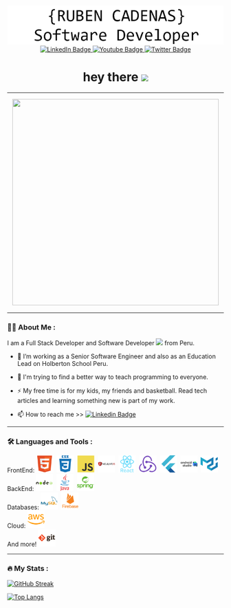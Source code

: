 <div id="header" align="center">
  <img src="https://github.com/rubencadur/rubencadur/blob/0ccbcd55f2fa4a70a3ad7f8ddc93a07996d56f8f/rubencadenas_logo.png" width="622"/>
  
  <div id="badges">
    <a href="https://www.linkedin.com/in/rubencadenas">
      <img src="https://img.shields.io/badge/LinkedIn-blue?style=for-the-badge&logo=linkedin&logoColor=white" alt="LinkedIn Badge"/>
    </a>
    <a href="https://www.youtube.com/@rubencadur">
      <img src="https://img.shields.io/badge/YouTube-red?style=for-the-badge&logo=youtube&logoColor=white" alt="Youtube Badge"/>
    </a>
    <a href="https://twitter.com/rubencadur">
      <img src="https://img.shields.io/badge/Twitter-blue?style=for-the-badge&logo=twitter&logoColor=white" alt="Twitter Badge"/>
    </a>
  </div>
  
  <h1>
    hey there
    <img src="https://media.giphy.com/media/hvRJCLFzcasrR4ia7z/giphy.gif" width="30px"/>
  </h1>
</div>

---

<div align="center">
  <img src="https://media.giphy.com/media/xT0Gqn9yuw8hnPGn5K/giphy.gif" width="480" height="480"/>
</div>

---

### :man_technologist: About Me :

I am a Full Stack Developer and Software Developer <img src="https://media.giphy.com/media/WUlplcMpOCEmTGBtBW/giphy.gif" width="30"> from Peru.

- :telescope: I’m working as a Senior Software Engineer and also as an Education Lead on Holberton School Peru.

- :seedling: I'm trying to find a better way to teach programming to everyone.

- :zap: My free time is for my kids, my friends and basketball. Read tech articles and learning something new is part of my work.

- :mailbox: How to reach me >> [![Linkedin Badge](https://img.shields.io/badge/-kakbar-blue?style=flat&logo=Linkedin&logoColor=white)](https://www.linkedin.com/in/rubencadenas)

---

### :hammer_and_wrench: Languages and Tools :

<div>
  <span width="100">FrontEnd:</span>
  <img src="https://github.com/devicons/devicon/blob/master/icons/html5/html5-original.svg" title="HTML5" alt="HTML" width="40" height="40"/>&nbsp;
  <img src="https://github.com/devicons/devicon/blob/master/icons/css3/css3-plain-wordmark.svg"  title="CSS3" alt="CSS" width="40" height="40"/>&nbsp;
  <img src="https://github.com/devicons/devicon/blob/master/icons/javascript/javascript-original.svg" title="JavaScript" alt="JavaScript" width="40" height="40"/>&nbsp;
  <!-- bootstrap/bootstrap-original-wordmark.svg -->
  <img src="https://github.com/devicons/devicon/blob/master/icons/angularjs/angularjs-original-wordmark.svg" title="Angular" alt="Angular" width="40" height="40"/>&nbsp;
  <img src="https://github.com/devicons/devicon/blob/master/icons/react/react-original-wordmark.svg" title="React" alt="React" width="40" height="40"/>&nbsp;
  <img src="https://github.com/devicons/devicon/blob/master/icons/redux/redux-original.svg" title="Redux" alt="Redux " width="40" height="40"/>&nbsp;
  <img src="https://github.com/devicons/devicon/blob/master/icons/flutter/flutter-original.svg" title="Flutter" alt="Flutter" width="40" height="40"/>&nbsp;
  <img src="https://github.com/devicons/devicon/blob/master/icons/androidstudio/androidstudio-original-wordmark.svg" title="Android Studio" alt="Android Studio" width="40" height="40"/>&nbsp;
  <img src="https://github.com/devicons/devicon/blob/master/icons/materialui/materialui-original.svg" title="Material UI" alt="Material UI" width="40" height="40"/>&nbsp;
</div>
<div>
  <span width="100">BackEnd:</span>
  <img src="https://github.com/devicons/devicon/blob/master/icons/nodejs/nodejs-original-wordmark.svg" title="NodeJS" alt="NodeJS" width="40" height="40"/>&nbsp;
  <img src="https://github.com/devicons/devicon/blob/master/icons/java/java-original-wordmark.svg" title="Java" alt="Java" width="40" height="40"/>&nbsp;
  <img src="https://github.com/devicons/devicon/blob/master/icons/spring/spring-original-wordmark.svg" title="Spring" alt="Spring" width="40" height="40"/>&nbsp;
  <!--
  c/c-original.svg
  csharp/csharp-original.svg
  django/django-plain-wordmark.svg
  -->
</div>
<div>
  <span width="100">Databases:</span>
  <img src="https://github.com/devicons/devicon/blob/master/icons/mysql/mysql-original-wordmark.svg" title="MySQL"  alt="MySQL" width="40" height="40"/>&nbsp;
  <img src="https://github.com/devicons/devicon/blob/master/icons/firebase/firebase-plain-wordmark.svg" title="Firebase" alt="Firebase" width="40" height="40"/>&nbsp;
</div>
<div>
  <span width="100">Cloud:</span>
  <img src="https://github.com/devicons/devicon/blob/master/icons/amazonwebservices/amazonwebservices-plain-wordmark.svg" title="AWS" alt="AWS" width="40" height="40"/>&nbsp;
  <!--
  azure/azure-original-wordmark.svg
  digitalocean/digitalocean-original-wordmark.svg
  -->
</div>
<div>
  <span width="100">And more!</span>
  <img src="https://github.com/devicons/devicon/blob/master/icons/git/git-original-wordmark.svg" title="Git" **alt="Git" width="40" height="40"/>
  <!-- 
  bash/bash-original.svg
  apache/apache-original-wordmark.svg
  arduino/arduino-original-wordmark.svg
  bitbucket/bitbucket-original-wordmark.svg
  chrome/chrome-original-wordmark.svg
  composer/composer-original.svg
  debian/debian-original-wordmark.svg
  docker/docker-original-wordmark.svg
  dot-net/dot-net-original-wordmark.svg
  dotnetcore/dotnetcore-original.svg
  express/express-original-wordmark.svg
  facebook/facebook-original.svg
  filezilla/filezilla-plain-wordmark.svg
  firefox/firefox-original-wordmark.svg
  flask/flask-original-wordmark.svg
  gcc/gcc-original.svg
  github/github-original-wordmark.svg
  godot/godot-original-wordmark.svg
  google/google-original-wordmark.svg
  googlecloud/googlecloud-original-wordmark.svg
  graphql/graphql-plain-wordmark.svg
  heroku/heroku-original-wordmark.svg
  ionic/ionic-original-wordmark.svg
  jenkins/jenkins-line.svg
  jira/jira-original-wordmark.svg
  jquery/jquery-original-wordmark.svg
  kotlin/kotlin-original-wordmark.svg
  kubernetes/kubernetes-plain-wordmark.svg
  laravel/laravel-plain-wordmark.svg
  linux/linux-original.svg
  markdown/markdown-original.svg	
  microsoftsqlserver/microsoftsqlserver-plain-wordmark.svg
  mongodb/mongodb-original-wordmark.svg
  msdos/msdos-original.svg
  nextjs/nextjs-original-wordmark.svg
  nginx/nginx-original.svg
  npm/npm-original-wordmark.svg
  nuget/nuget-original-wordmark.svg
  numpy/numpy-original-wordmark.svg
  pandas/pandas-original-wordmark.svg
  php/php-original.svg
  postgresql/postgresql-original-wordmark.svg
  putty/putty-original.svg
  python/python-original-wordmark.svg
  redis/redis-original-wordmark.svg
  selenium/selenium-original.svg
  sqlalchemy/sqlalchemy-original-wordmark.svg
  sqlite/sqlite-original-wordmark.svg
  ssh/ssh-original-wordmark.svg
  symfony/symfony-original-wordmark.svg
  typescript/typescript-original.svg
  ubuntu/ubuntu-plain-wordmark.svg
  unity/unity-original-wordmark.svg
  uwsgi/uwsgi-original.svg
  vagrant/vagrant-original-wordmark.svg
  vim/vim-original.svg
  visualstudio/visualstudio-plain-wordmark.svg
  vscode/vscode-original-wordmark.svg
  vuejs/vuejs-original-wordmark.svg
  -->
</div>

---

### :fire: My Stats :

[![GitHub Streak](http://github-readme-streak-stats.herokuapp.com?user=rubencadur)](https://git.io/streak-stats)

[![Top Langs](https://github-readme-stats.vercel.app/api/top-langs/?username=rubencadur&layout=compact&theme=default )](https://github.com/anuraghazra/github-readme-stats)

